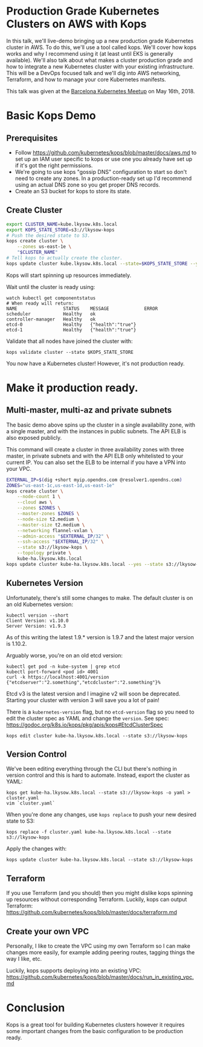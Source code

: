 # Production Grade Kubernetes Clusters on AWS with Kops
In this talk, we'll live-demo bringing up a new production grade Kubernetes cluster in AWS. To do this, we'll use a tool called kops. We'll cover how kops works and why I recommend using it (at least until EKS is generally available). We'll also talk about what makes a cluster production grade and how to integrate a new Kubernetes cluster with your existing infrastructure. This will be a DevOps focused talk and we'll dig into AWS networking, Terraform, and how to manage your core Kubernetes manifests.

This talk was given at the [Barcelona Kubernetes Meetup](https://www.meetup.com/Kubernetes-Barcelona/events/250572122/)
on May 16th, 2018.

# Basic Kops Demo

## Prerequisites
* Follow https://github.com/kubernetes/kops/blob/master/docs/aws.md to set up an IAM
user specific to kops or use one you already have set up if it's got the right permissions.
* We're going to use kops "gossip DNS" configuration to start so don't need to create any zones.
In a production-ready set up I'd recommend using an actual DNS zone so you get proper DNS records.
* Create an S3 bucket for kops to store its state.

## Create Cluster
```bash
export CLUSTER_NAME=kube.lkysow.k8s.local
export KOPS_STATE_STORE=s3://lkysow-kops
# Push the desired state to S3.
kops create cluster \
    --zones us-east-1e \
    "$CLUSTER_NAME"
# Tell kops to actually create the cluster.
kops update cluster kube.lkysow.k8s.local --state=$KOPS_STATE_STORE --yes
```

Kops will start spinning up resources immediately.

Wait until the cluster is ready using:
```
watch kubectl get componentstatus
# When ready will return:
NAME                 STATUS    MESSAGE             ERROR
scheduler            Healthy   ok
controller-manager   Healthy   ok
etcd-0               Healthy   {"health":"true"}
etcd-1               Healthy   {"health":"true"}
```

Validate that all nodes have joined the cluster with:
```
kops validate cluster --state $KOPS_STATE_STORE
```

You now have a Kubernetes cluster! However, it's not production ready.

# Make it production ready.
## Multi-master, multi-az and private subnets
The basic demo above spins up the cluster in a single availability zone, with a
single master, and with the instances in public subnets. The API ELB is also
exposed publicly.

This command will create a cluster in three availability zones with three master,
in private subnets and with the API ELB only whitelisted to your current IP.
You can also set the ELB to be internal if you have a VPN into your VPC.
```bash
EXTERNAL_IP=$(dig +short myip.opendns.com @resolver1.opendns.com)
ZONES="us-east-1c,us-east-1d,us-east-1e"
kops create cluster \
    --node-count 1 \
    --cloud aws \
    --zones $ZONES \
    --master-zones $ZONES \
    --node-size t2.medium \
    --master-size t2.medium \
    --networking flannel-vxlan \
    --admin-access "$EXTERNAL_IP/32" \
    --ssh-access "$EXTERNAL_IP/32" \
    --state s3://lkysow-kops \
    --topology private \
    kube-ha.lkysow.k8s.local
kops update cluster kube-ha.lkysow.k8s.local --yes --state s3://lkysow-kops
```

## Kubernetes Version
Unfortunately, there's still some changes to make. The default cluster is
on an old Kubernetes version:
```
kubectl version --short
Client Version: v1.10.0
Server Version: v1.9.3
```
As of this writing the latest 1.9.* version is 1.9.7 and the latest major version
is 1.10.2.

Arguably worse, you're on an old etcd version:
```
kubectl get pod -n kube-system | grep etcd
kubectl port-forward <pod id> 4001
curl -k https://localhost:4001/version
{"etcdserver":"2.something","etcdcluster":"2.something"}%
```
Etcd v3 is the latest version and I imagine v2 will soon be deprecated. Starting
your cluster with version 3 will save you a lot of pain!

There is a `kubernetes-version` flag, but no `etcd-version` flag so you need
to edit the cluster spec as YAML and change the `version`. See spec: https://godoc.org/k8s.io/kops/pkg/apis/kops#EtcdClusterSpec
```
kops edit cluster kube-ha.lkysow.k8s.local --state s3://lkysow-kops
```

## Version Control
We've been editing everything through the CLI but there's nothing in version
control and this is hard to automate. Instead, export the cluster as YAML:

```
kops get kube-ha.lkysow.k8s.local --state s3://lkysow-kops -o yaml > cluster.yaml
vim `cluster.yaml`
```

When you're done any changes, use `kops replace` to push your new desired state to S3:
```
kops replace -f cluster.yaml kube-ha.lkysow.k8s.local --state s3://lkysow-kops
```
Apply the changes with:
```
kops update cluster kube-ha.lkysow.k8s.local --state s3://lkysow-kops
```

## Terraform
If you use Terraform (and you should) then you might dislike kops spinning up resources
without corresponding Terraform. Luckily, kops can output Terraform: https://github.com/kubernetes/kops/blob/master/docs/terraform.md

## Create your own VPC
Personally, I like to create the VPC using my own Terraform so I can make changes
more easily, for example adding peering routes, tagging things the way I like, etc.

Luckily, kops supports deploying into an existing VPC: https://github.com/kubernetes/kops/blob/master/docs/run_in_existing_vpc.md

# Conclusion
Kops is a great tool for building Kubernetes clusters however it requires some
important changes from the basic configuration to be production ready.